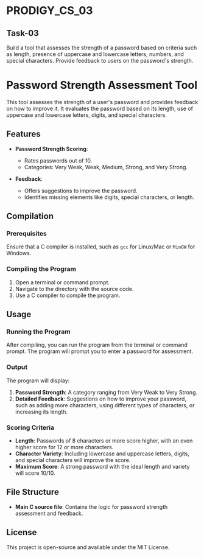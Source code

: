 # PRODIGY_CS_03

## Task-03
Build a tool that assesses the strength of a password based on criteria such as length, presence of uppercase and lowercase letters, numbers, and special characters. Provide feedback to users on the password's strength.

# Password Strength Assessment Tool

This tool assesses the strength of a user's password and provides feedback on how to improve it. It evaluates the password based on its length, use of uppercase and lowercase letters, digits, and special characters.

## Features

- **Password Strength Scoring**: 
  - Rates passwords out of 10.
  - Categories: Very Weak, Weak, Medium, Strong, and Very Strong.
  
- **Feedback**: 
  - Offers suggestions to improve the password.
  - Identifies missing elements like digits, special characters, or length.

## Compilation

### Prerequisites
Ensure that a C compiler is installed, such as `gcc` for Linux/Mac or `MinGW` for Windows.

### Compiling the Program

1. Open a terminal or command prompt.
2. Navigate to the directory with the source code.
3. Use a C compiler to compile the program.

## Usage

### Running the Program

After compiling, you can run the program from the terminal or command prompt. The program will prompt you to enter a password for assessment.

### Output

The program will display:
1. **Password Strength**: A category ranging from Very Weak to Very Strong.
2. **Detailed Feedback**: Suggestions on how to improve your password, such as adding more characters, using different types of characters, or increasing its length.

### Scoring Criteria

- **Length**: Passwords of 8 characters or more score higher, with an even higher score for 12 or more characters.
- **Character Variety**: Including lowercase and uppercase letters, digits, and special characters will improve the score.
- **Maximum Score**: A strong password with the ideal length and variety will score 10/10.

## File Structure

- **Main C source file**: Contains the logic for password strength assessment and feedback.

## License

This project is open-source and available under the MIT License.

